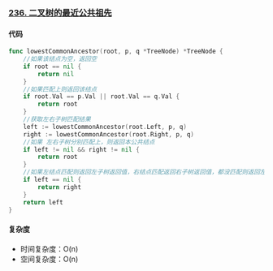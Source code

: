 ### [236. 二叉树的最近公共祖先](https://leetcode-cn.com/problems/lowest-common-ancestor-of-a-binary-tree/)

#### 代码

```go
func lowestCommonAncestor(root, p, q *TreeNode) *TreeNode {
    //如果该结点为空，返回空
    if root == nil {
        return nil
    }
    //如果匹配上则返回该结点
    if root.Val == p.Val || root.Val == q.Val {
        return root
    }
    //获取左右子树匹配结果
    left := lowestCommonAncestor(root.Left, p, q)
    right := lowestCommonAncestor(root.Right, p, q)
    //如果 左右子树分别匹配上，则返回本公共结点
    if left != nil && right != nil {
        return root
    }
    //如果左结点匹配则返回左子树返回值，右结点匹配返回右子树返回值，都没匹配则返回左子树返回的nil值
    if left == nil {
        return right
    }
    return left
}
```



#### 复杂度

- 时间复杂度：O(n)
- 空间复杂度：O(n)
